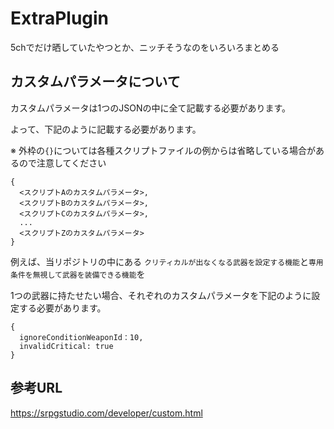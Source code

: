# ExtraPlugin
5chでだけ晒していたやつとか、ニッチそうなのをいろいろまとめる

## カスタムパラメータについて
カスタムパラメータは1つのJSONの中に全て記載する必要があります。

よって、下記のように記載する必要があります。 

※ 外枠の`{}`については各種スクリプトファイルの例からは省略している場合があるので注意してください
```
{
  <スクリプトAのカスタムパラメータ>,
  <スクリプトBのカスタムパラメータ>,
  <スクリプトCのカスタムパラメータ>,
  ...
  <スクリプトZのカスタムパラメータ>
}
```

例えば、当リポジトリの中にある
`クリティカルが出なくなる武器を設定する機能`と`専用条件を無視して武器を装備できる機能`を

1つの武器に持たせたい場合、それぞれのカスタムパラメータを下記のように設定する必要があります。
```
{
  ignoreConditionWeaponId：10,
  invalidCritical: true
}
```


## 参考URL
https://srpgstudio.com/developer/custom.html
